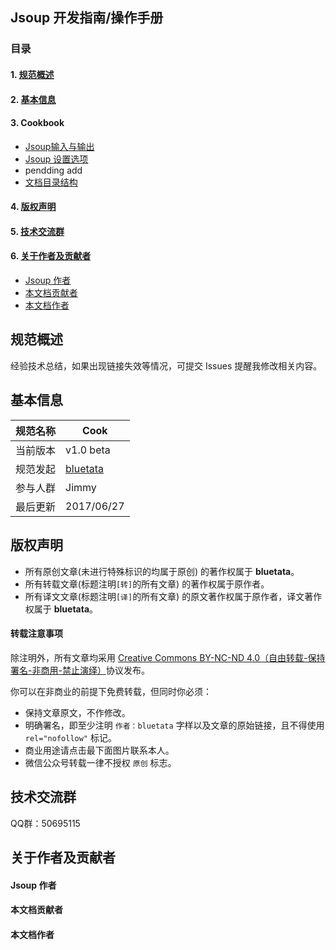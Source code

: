 ## Jsoup 开发指南/操作手册

### 目录

#### 1. [规范概述](#intro)
#### 2. [基本信息](#profile)
#### 3. Cookbook
   * [Jsoup输入与输出](/src/manual/cookbook/org/guideline/sections01/README.md)
   * [Jsoup 设置选项](/src/manual/cookbook/org/guideline/sections02/README.md)
   * pendding add
   * [文档目录结构](#directory)

#### 4. [版权声明](#copyright)
#### 5. [技术交流群](#communication)
#### 6. [关于作者及贡献者](#acout)
  * [Jsoup 作者](#about_jsoup)
  * [本文档贡献者](#about_contributor)
  * [本文档作者](#about_me)

<a name="intro"></a>
## 规范概述

经验技术总结，如果出现链接失效等情况，可提交 Issues 提醒我修改相关内容。

<a name="profile"></a>
## 基本信息

规范名称 | Cook
--------|------|
当前版本 | v1.0 beta
规范发起 | [bluetata](http://blog.csdn.net/dietime1943/)
参与人群 | Jimmy
最后更新 | 2017/06/27

<a name="copyright"></a>
## 版权声明

* 所有原创文章(未进行特殊标识的均属于原创) 的著作权属于 **bluetata**。
* 所有转载文章(标题注明`[转]`的所有文章) 的著作权属于原作者。
* 所有译文文章(标题注明`[译]`的所有文章) 的原文著作权属于原作者，译文著作权属于 **bluetata**。

#### 转载注意事项

除注明外，所有文章均采用 [Creative Commons BY-NC-ND 4.0（自由转载-保持署名-非商用-禁止演绎）](http://creativecommons.org/licenses/by-nc-nd/4.0/deed.zh)协议发布。

你可以在非商业的前提下免费转载，但同时你必须：

* 保持文章原文，不作修改。
* 明确署名，即至少注明 `作者：bluetata` 字样以及文章的原始链接，且不得使用 `rel="nofollow"` 标记。
* 商业用途请点击最下面图片联系本人。
* 微信公众号转载一律不授权 `原创` 标志。

<a name="communication"></a>
## 技术交流群

QQ群：50695115

<a name="acout"></a>
## 关于作者及贡献者

<a name="about_jsoup"></a>
#### Jsoup 作者

<a name="about_contributor"></a>
#### 本文档贡献者

<a name="about_me"></a>
#### 本文档作者
